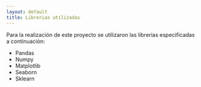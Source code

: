 ```yaml
---
layout: default
title: Librerias utilizadas
---
```


Para la realización de este proyecto se utilizaron las librerias especificadas a continuación:

*  Pandas
*  Numpy
*  Matplotlib
*  Seaborn
*  Sklearn


